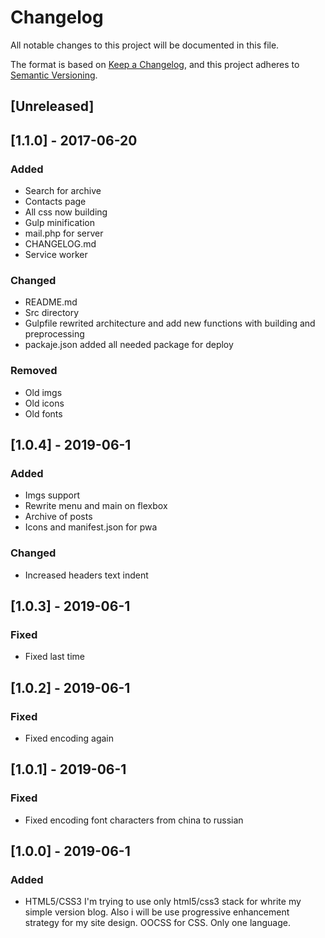 # Changelog
All notable changes to this project will be documented in this file.

The format is based on [Keep a Changelog](https://keepachangelog.com/en/1.0.0/),
and this project adheres to [Semantic Versioning](https://semver.org/spec/v2.0.0.html).

## [Unreleased]

## [1.1.0] - 2017-06-20
### Added
- Search for archive
- Contacts page
- All css now building
- Gulp minification
- mail.php for server
- CHANGELOG.md
- Service worker
### Changed
- README.md
- Src directory
- Gulpfile rewrited architecture and add new functions with building and preprocessing
- packaje.json added all needed package for deploy
### Removed
- Old imgs
- Old icons
- Old fonts
## [1.0.4] - 2019-06-1
### Added
- Imgs support
- Rewrite menu and main on flexbox
- Archive of posts
- Icons and manifest.json for pwa
### Changed
- Increased headers text indent

## [1.0.3] - 2019-06-1
### Fixed
- Fixed last time

## [1.0.2] - 2019-06-1
### Fixed
- Fixed encoding again

## [1.0.1] - 2019-06-1
### Fixed
- Fixed encoding font characters from china to russian

## [1.0.0] - 2019-06-1
### Added
- HTML5/CSS3 I'm trying to use only html5/css3 stack for whrite my simple version blog. Also i will be use progressive enhancement strategy for my site design. OOCSS for CSS. Only one language.